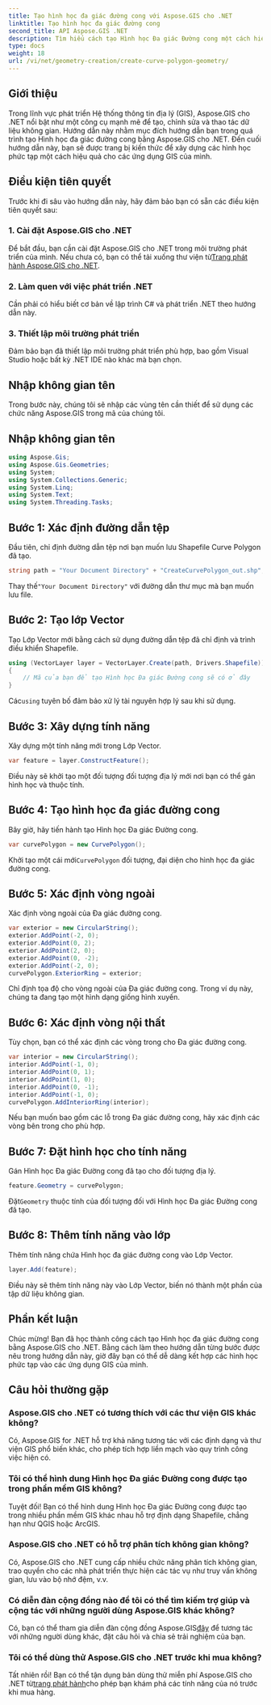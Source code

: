 ```yaml
---
title: Tạo hình học đa giác đường cong với Aspose.GIS cho .NET
linktitle: Tạo hình học đa giác đường cong
second_title: API Aspose.GIS .NET
description: Tìm hiểu cách tạo Hình học Đa giác Đường cong một cách hiệu quả bằng cách sử dụng Aspose.GIS cho .NET. Hãy làm theo hướng dẫn từng bước của chúng tôi để ứng dụng GIS của bạn được liền mạch.
type: docs
weight: 18
url: /vi/net/geometry-creation/create-curve-polygon-geometry/
---
```

## Giới thiệu
Trong lĩnh vực phát triển Hệ thống thông tin địa lý (GIS), Aspose.GIS cho .NET nổi bật như một công cụ mạnh mẽ để tạo, chỉnh sửa và thao tác dữ liệu không gian. Hướng dẫn này nhằm mục đích hướng dẫn bạn trong quá trình tạo Hình học đa giác đường cong bằng Aspose.GIS cho .NET. Đến cuối hướng dẫn này, bạn sẽ được trang bị kiến thức để xây dựng các hình học phức tạp một cách hiệu quả cho các ứng dụng GIS của mình.
## Điều kiện tiên quyết
Trước khi đi sâu vào hướng dẫn này, hãy đảm bảo bạn có sẵn các điều kiện tiên quyết sau:
### 1. Cài đặt Aspose.GIS cho .NET
 Để bắt đầu, bạn cần cài đặt Aspose.GIS cho .NET trong môi trường phát triển của mình. Nếu chưa có, bạn có thể tải xuống thư viện từ[Trang phát hành Aspose.GIS cho .NET](https://releases.aspose.com/gis/net/).
### 2. Làm quen với việc phát triển .NET
Cần phải có hiểu biết cơ bản về lập trình C# và phát triển .NET theo hướng dẫn này.
### 3. Thiết lập môi trường phát triển
Đảm bảo bạn đã thiết lập môi trường phát triển phù hợp, bao gồm Visual Studio hoặc bất kỳ .NET IDE nào khác mà bạn chọn.

## Nhập không gian tên
Trong bước này, chúng tôi sẽ nhập các vùng tên cần thiết để sử dụng các chức năng Aspose.GIS trong mã của chúng tôi.
## Nhập không gian tên
```csharp
using Aspose.Gis;
using Aspose.Gis.Geometries;
using System;
using System.Collections.Generic;
using System.Linq;
using System.Text;
using System.Threading.Tasks;
```

## Bước 1: Xác định đường dẫn tệp
Đầu tiên, chỉ định đường dẫn tệp nơi bạn muốn lưu Shapefile Curve Polygon đã tạo.
```csharp
string path = "Your Document Directory" + "CreateCurvePolygon_out.shp";
```
 Thay thế`"Your Document Directory"` với đường dẫn thư mục mà bạn muốn lưu file.
## Bước 2: Tạo lớp Vector
Tạo Lớp Vector mới bằng cách sử dụng đường dẫn tệp đã chỉ định và trình điều khiển Shapefile.
```csharp
using (VectorLayer layer = VectorLayer.Create(path, Drivers.Shapefile))
{
    // Mã của bạn để tạo Hình học Đa giác Đường cong sẽ có ở đây
}
```
 Các`using` tuyên bố đảm bảo xử lý tài nguyên hợp lý sau khi sử dụng.
## Bước 3: Xây dựng tính năng
Xây dựng một tính năng mới trong Lớp Vector.
```csharp
var feature = layer.ConstructFeature();
```
Điều này sẽ khởi tạo một đối tượng đối tượng địa lý mới nơi bạn có thể gán hình học và thuộc tính.
## Bước 4: Tạo hình học đa giác đường cong
Bây giờ, hãy tiến hành tạo Hình học Đa giác Đường cong.
```csharp
var curvePolygon = new CurvePolygon();
```
 Khởi tạo một cái mới`CurvePolygon` đối tượng, đại diện cho hình học đa giác đường cong.
## Bước 5: Xác định vòng ngoài
Xác định vòng ngoài của Đa giác đường cong.
```csharp
var exterior = new CircularString();
exterior.AddPoint(-2, 0);
exterior.AddPoint(0, 2);
exterior.AddPoint(2, 0);
exterior.AddPoint(0, -2);
exterior.AddPoint(-2, 0);
curvePolygon.ExteriorRing = exterior;
```
Chỉ định tọa độ cho vòng ngoài của Đa giác đường cong. Trong ví dụ này, chúng ta đang tạo một hình dạng giống hình xuyến.
## Bước 6: Xác định vòng nội thất
Tùy chọn, bạn có thể xác định các vòng trong cho Đa giác đường cong.
```csharp
var interior = new CircularString();
interior.AddPoint(-1, 0);
interior.AddPoint(0, 1);
interior.AddPoint(1, 0);
interior.AddPoint(0, -1);
interior.AddPoint(-1, 0);
curvePolygon.AddInteriorRing(interior);
```
Nếu bạn muốn bao gồm các lỗ trong Đa giác đường cong, hãy xác định các vòng bên trong cho phù hợp.
## Bước 7: Đặt hình học cho tính năng
Gán Hình học Đa giác Đường cong đã tạo cho đối tượng địa lý.
```csharp
feature.Geometry = curvePolygon;
```
 Đặt`Geometry` thuộc tính của đối tượng đối với Hình học Đa giác Đường cong đã tạo.
## Bước 8: Thêm tính năng vào lớp
Thêm tính năng chứa Hình học đa giác đường cong vào Lớp Vector.
```csharp
layer.Add(feature);
```
Điều này sẽ thêm tính năng này vào Lớp Vector, biến nó thành một phần của tập dữ liệu không gian.

## Phần kết luận
Chúc mừng! Bạn đã học thành công cách tạo Hình học đa giác đường cong bằng Aspose.GIS cho .NET. Bằng cách làm theo hướng dẫn từng bước được nêu trong hướng dẫn này, giờ đây bạn có thể dễ dàng kết hợp các hình học phức tạp vào các ứng dụng GIS của mình.
## Câu hỏi thường gặp
### Aspose.GIS cho .NET có tương thích với các thư viện GIS khác không?
Có, Aspose.GIS for .NET hỗ trợ khả năng tương tác với các định dạng và thư viện GIS phổ biến khác, cho phép tích hợp liền mạch vào quy trình công việc hiện có.
### Tôi có thể hình dung Hình học Đa giác Đường cong được tạo trong phần mềm GIS không?
Tuyệt đối! Bạn có thể hình dung Hình học Đa giác Đường cong được tạo trong nhiều phần mềm GIS khác nhau hỗ trợ định dạng Shapefile, chẳng hạn như QGIS hoặc ArcGIS.
### Aspose.GIS cho .NET có hỗ trợ phân tích không gian không?
Có, Aspose.GIS cho .NET cung cấp nhiều chức năng phân tích không gian, trao quyền cho các nhà phát triển thực hiện các tác vụ như truy vấn không gian, lưu vào bộ nhớ đệm, v.v.
### Có diễn đàn cộng đồng nào để tôi có thể tìm kiếm trợ giúp và cộng tác với những người dùng Aspose.GIS khác không?
 Có, bạn có thể tham gia diễn đàn cộng đồng Aspose.GIS[đây](https://forum.aspose.com/c/gis/33) để tương tác với những người dùng khác, đặt câu hỏi và chia sẻ trải nghiệm của bạn.
### Tôi có thể dùng thử Aspose.GIS cho .NET trước khi mua không?
 Tất nhiên rồi! Bạn có thể tận dụng bản dùng thử miễn phí Aspose.GIS cho .NET từ[trang phát hành](https://releases.aspose.com/)cho phép bạn khám phá các tính năng của nó trước khi mua hàng.